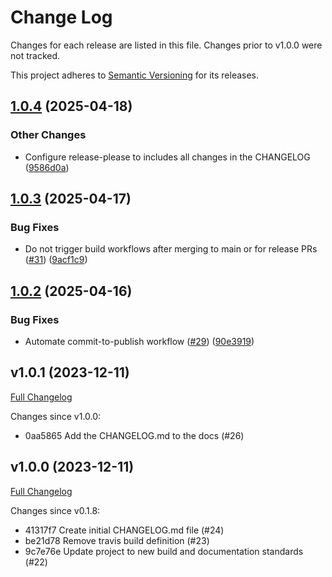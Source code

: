 # Change Log

Changes for each release are listed in this file. Changes prior to v1.0.0 were not tracked.

This project adheres to [Semantic Versioning](https://semver.org/) for its releases.

## [1.0.4](https://github.com/main-branch/github_pages_rake_tasks/compare/v1.0.3...v1.0.4) (2025-04-18)


### Other Changes

* Configure release-please to includes all changes in the CHANGELOG ([9586d0a](https://github.com/main-branch/github_pages_rake_tasks/commit/9586d0a91975d221846a3b69c7c0e9a012dd0c77))

## [1.0.3](https://github.com/main-branch/github_pages_rake_tasks/compare/v1.0.2...v1.0.3) (2025-04-17)


### Bug Fixes

* Do not trigger build workflows after merging to main or for release PRs ([#31](https://github.com/main-branch/github_pages_rake_tasks/issues/31)) ([9acf1c9](https://github.com/main-branch/github_pages_rake_tasks/commit/9acf1c923df2ff32b632ef3c3d56dd9a1591c547))

## [1.0.2](https://github.com/main-branch/github_pages_rake_tasks/compare/v1.0.1...v1.0.2) (2025-04-16)


### Bug Fixes

* Automate commit-to-publish workflow ([#29](https://github.com/main-branch/github_pages_rake_tasks/issues/29)) ([90e3919](https://github.com/main-branch/github_pages_rake_tasks/commit/90e3919a1566b0123dacc95165cc0f0916736e7b))

## v1.0.1 (2023-12-11)

[Full Changelog](https://github.com/main-branch/github_pages_rake_tasks/compare/v1.0.0..v1.0.1)

Changes since v1.0.0:

* 0aa5865 Add the CHANGELOG.md to the docs (#26)

## v1.0.0 (2023-12-11)

[Full Changelog](https://github.com/main-branch/github_pages_rake_tasks/compare/v0.1.8..v1.0.0)

Changes since v0.1.8:

* 41317f7 Create initial CHANGELOG.md file (#24)
* be21d78 Remove travis build definition (#23)
* 9c7e76e Update project to new build and documentation standards  (#22)
